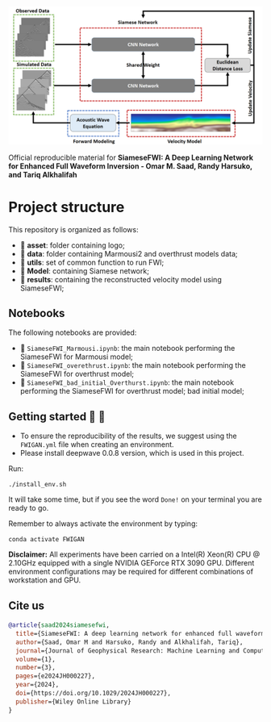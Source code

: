 ![LOGO](https://github.com/DeepWave-KAUST/Siamese_FWI/blob/main/asset/Fig11.png)

Official reproducible material for **SiameseFWI: A Deep Learning Network for Enhanced Full Waveform Inversion - Omar M. Saad, Randy Harsuko, and Tariq Alkhalifah**


# Project structure
This repository is organized as follows:

* :open_file_folder: **asset**: folder containing logo;
* :open_file_folder: **data**: folder containing Marmousi2 and overthrust models data;
* :open_file_folder: **utils**: set of common function to run FWI;
* :open_file_folder: **Model**: containing Siamese network;
* :open_file_folder: **results**: containing the reconstructed velocity model using SiameseFWI;

## Notebooks
The following notebooks are provided:

- :orange_book: ``SiameseFWI_Marmousi.ipynb``: the main notebook performing the SiameseFWI for Marmousi model;
- :orange_book: ``SiameseFWI_overethrust.ipynb``: the main notebook performing the SiameseFWI for overthrust model;
- :orange_book: ``SiameseFWI_bad_initial_Overthurst.ipynb``: the main notebook performing the SiameseFWI for overthrust model; bad initial model;


## Getting started :space_invader: :robot:
- To ensure the reproducibility of the results, we suggest using the `FWIGAN.yml` file when creating an environment.
- Please install deepwave 0.0.8 version, which is used in this project.


Run:
```
./install_env.sh
```
It will take some time, but if you see the word `Done!` on your terminal you are ready to go. 

Remember to always activate the environment by typing:
```
conda activate FWIGAN
```

**Disclaimer:** All experiments have been carried on a Intel(R) Xeon(R) CPU @ 2.10GHz equipped with a single NVIDIA GEForce RTX 3090 GPU. Different environment 
configurations may be required for different combinations of workstation and GPU.

## Cite us 
```bibtex
@article{saad2024siamesefwi,
  title={SiameseFWI: A deep learning network for enhanced full waveform inversion},
  author={Saad, Omar M and Harsuko, Randy and Alkhalifah, Tariq},
  journal={Journal of Geophysical Research: Machine Learning and Computation},
  volume={1},
  number={3},
  pages={e2024JH000227},
  year={2024},
  doi={https://doi.org/10.1029/2024JH000227},
  publisher={Wiley Online Library}
}
